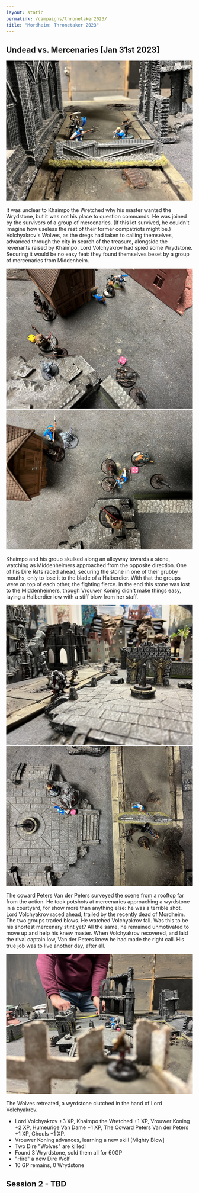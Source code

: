 ```yaml
---
layout: static
permalink: /campaigns/thronetaker2023/
title: "Mordheim: Thronetaker 2023"
---
```


## Undead vs. Mercenaries [Jan 31st 2023]

![Mordheim S1e1 2](/assets/img/mordheim-s1e1-2.jpg)

It was unclear to Khaimpo the Wretched why his master wanted the Wrydstone, but it was not his place to question commands. He was joined by the survivors of a group of mercenaries. (If this lot survived, he couldn't imagine how useless the rest of their former compatriots might be.) Volchyakrov's Wolves, as the dregs had taken to calling themselves, advanced through the city in search of the treasure, alongside the revenants raised by Khaimpo. Lord Volchyakrov had spied some Wrydstone. Securing it would be no easy feat: they found themselves beset by a group of mercenaries from Middenheim.

![Mordheim S1e1 4](/assets/img/mordheim-s1e1-5.jpg)
![Mordheim S1e1 7](/assets/img/mordheim-s1e1-7.jpg)

Khaimpo and his group skulked along an alleyway towards a stone, watching as Middenheimers approached from the opposite direction. One of his Dire Rats raced ahead, securing the stone in one of their grubby mouths, only to lose it to the blade of a Halberdier. With that the groups were on top of each other, the fighting fierce. In the end this stone was lost to the Middenheimers, though Vrouwer Koning didn't make things easy, laying a Halberdier low with a stiff blow from her staff.

![Mordheim S1e1 3](/assets/img/mordheim-s1e1-3.jpg)
![Mordheim S1e1 8](/assets/img/mordheim-s1e1-8.jpg)

The coward Peters Van der Peters surveyed the scene from a rooftop far from the action. He took potshots at mercenaries approaching a wyrdstone in a courtyard, for show more than anything else: he was a terrible shot. Lord Volchyakrov raced ahead, trailed by the recently dead of Mordheim. The two groups traded blows. He watched Volchyakrov fall. Was this to be his shortest mercenary stint yet? All the same, he remained unmotivated to move up and help his knew master. When Volchyakrov recovered, and laid the rival captain low, Van der Peters knew he had made the right call. His true job was to live another day, after all.

![Mordheim S1e1 9](/assets/img/mordheim-s1e1-9.jpg)

The Wolves retreated, a wyrdstone clutched in the hand of Lord Volchyakrov.

- Lord Volchyakrov +3 XP, Khaimpo the Wretched +1 XP, Vrouwer Koning +2 XP, Humeurige Van Dame +1 XP, The Coward Peters Van der Peters +1 XP, Ghouls +1 XP.
- Vrouwer Koning advances, learning a new skill [Mighty Blow]
- Two Dire "Wolves" are killed!
- Found 3 Wryrdstone, sold them all for 60GP
- "Hire" a new Dire Wolf
- 10 GP remains, 0 Wrydstone

## Session 2 - TBD
